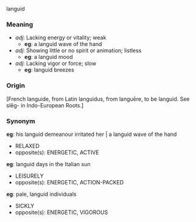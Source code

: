 languid
### Meaning
+ _adj_: Lacking energy or vitality; weak
    + __eg__: a languid wave of the hand
+ _adj_: Showing little or no spirit or animation; listless
    + __eg__: a languid mood
+ _adj_: Lacking vigor or force; slow
    + __eg__: languid breezes

### Origin

[French languide, from Latin languidus, from languēre, to be languid. See slēg- in Indo-European Roots.]

### Synonym

__eg__: his languid demeanour irritated her | a languid wave of the hand

+ RELAXED
+ opposite(s): ENERGETIC, ACTIVE

__eg__: languid days in the Italian sun

+ LEISURELY
+ opposite(s): ENERGETIC, ACTION-PACKED

__eg__: pale, languid individuals

+ SICKLY
+ opposite(s): ENERGETIC, VIGOROUS


